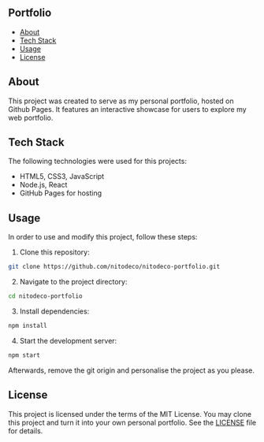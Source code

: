 ## Portfolio

- [About](#about)
- [Tech Stack](#tech-stack)
- [Usage](#usage)
- [License](#license)

## About
This project was created to serve as my personal portfolio, hosted on Github Pages. It features an interactive showcase for users to explore my web portfolio.

## Tech Stack
The following technologies were used for this projects:
- HTML5, CSS3, JavaScript
- Node.js, React
- GitHub Pages for hosting

## Usage
In order to use and modify this project, follow these steps:

1. Clone this repository: 
```bash
git clone https://github.com/nitodeco/nitodeco-portfolio.git
```
2. Navigate to the project directory: 
```bash
cd nitodeco-portfolio
```
3. Install dependencies: 
```bash
npm install
```
4. Start the development server: 
```bash
npm start
```

Afterwards, remove the git origin and personalise the project as you please.

## License
This project is licensed under the terms of the MIT License.
You may clone this project and turn it into your own personal portfolio. 
See the [LICENSE](LICENSE) file for details.
